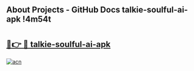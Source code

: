 ## About Projects - GitHub Docs talkie-soulful-ai-apk !4m54t

# <h2><a href="https://andorid.site?title=talkie-soulful-ai-apk&ref=19M">🔗👉 🔴 talkie-soulful-ai-apk</a></h2>

[![acn](https://github.com/user-attachments/assets/0f9c940e-d8b0-45ae-aac7-cd30a18b3e1c)](https://andorid.site?title=talkie-soulful-ai-apk&ref=19M)
